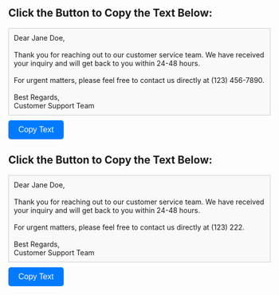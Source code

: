<h2>Click the Button to Copy the Text Below:</h2>
<div id="copyBox1" style="border: 1px solid #ccc; padding: 10px; width: 100%; height: auto; background-color: #f9f9f9; margin-bottom: 10px;">
    Dear Jane Doe,
    <br><br>
    Thank you for reaching out to our customer service team. We have received your inquiry and will get back to you within 24-48 hours.
    <br><br>
    For urgent matters, please feel free to contact us directly at (123) 456-7890.
    <br><br>
    Best Regards,
    <br>
    Customer Support Team
</div>
<button onclick="copyText1()" style="display: inline-block; padding: 10px 20px; font-size: 16px; color: #fff; background-color: #007bff; border: none; border-radius: 5px; cursor: pointer;">Copy Text</button>
<h2>Click the Button to Copy the Text Below:</h2>
<div id="copyBox2" style="border: 1px solid #ccc; padding: 10px; width: 100%; height: auto; background-color: #f9f9f9; margin-bottom: 10px;">
    Dear Jane Doe,
    <br><br>
    Thank you for reaching out to our customer service team. We have received your inquiry and will get back to you within 24-48 hours.
    <br><br>
    For urgent matters, please feel free to contact us directly at (123) 222.
    <br><br>
    Best Regards,
    <br>
    Customer Support Team
</div>
<button onclick="copyText2()" style="display: inline-block; padding: 10px 20px; font-size: 16px; color: #fff; background-color: #007bff; border: none; border-radius: 5px; cursor: pointer;">Copy Text</button>
<script>
    function copyText1() {
        var copyBox = document.getElementById('copyBox1');
        var tempTextArea = document.createElement('textarea');
        tempTextArea.value = copyBox.innerText;
        document.body.appendChild(tempTextArea);
        tempTextArea.select();
        document.execCommand('copy');
        document.body.removeChild(tempTextArea);
        alert('Text copied to clipboard!');
    }
    function copyText2() {
        var copyBox = document.getElementById('copyBox2');
        var tempTextArea = document.createElement('textarea');
        tempTextArea.value = copyBox.innerText;
        document.body.appendChild(tempTextArea);
        tempTextArea.select();
        document.execCommand('copy');
        document.body.removeChild(tempTextArea);
        alert('Text copied to clipboard!');
    }
</script>

